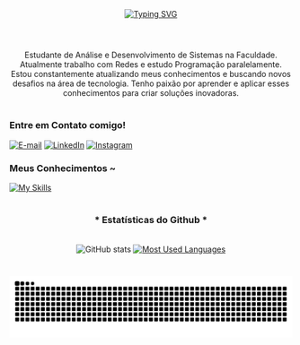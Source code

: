 <div align="center">
  <a href="https://git.io/typing-svg">
    <img src="https://readme-typing-svg.demolab.com?font=Fira+Code&weight=500&size=22&pause=1000&color=FE583C&center=true&vCenter=true&random=false&width=524&lines=%E2%8A%B9+Bem-vindo+ao+meu+Perfil!+%CB%99%E1%B5%95%CB%99+%E2%8A%B9+" alt="Typing SVG">
  </a>
</div>

<img align="center" alt="" src="./src/header-gif.gif">

#

<p align="center">Estudante de Análise e Desenvolvimento de Sistemas na Faculdade. Atualmente trabalho com Redes e estudo Programação paralelamente.
Estou constantemente atualizando meus conhecimentos e buscando novos desafios na área de tecnologia. Tenho paixão por aprender e aplicar esses conhecimentos para criar soluções inovadoras.
  
#

<img align="right" alt="" height="190px" src="./src/study.gif">

<h3 align="left">Entre em Contato comigo!</h3>

[![E-mail](https://img.shields.io/badge/-Email-000?style=for-the-badge&logo=microsoft-outlook&logoColor=FE583C&color:FFF)](mailto:gbtrajano1@gmail.com)
[![LinkedIn](https://img.shields.io/badge/-LinkedIn-000?style=for-the-badge&logo=linkedin&logoColor=FE583C&color:FFF)](https://www.linkedin.com/in/gbtrajano/)
[![Instagram](https://img.shields.io/badge/-Instagram-000?style=for-the-badge&logo=instagram&logoColor=FE583C&color:FFF)](https://www.instagram.com/gbtrajano/)

<h3 align="left">Meus Conhecimentos ~</h3>

[![My Skills](https://skillicons.dev/icons?i=html,css,sass,js,ts,react,nextjs,bun,npm,py,sqlite,mysql,arch,tailwind,bootstrap,git,github,netlify,vercel,vite,linux,mint,debian,ubuntu,windows)](https://skillicons.dev)

#

<div style="text-align: center;" align="center">
  <h3>* Estatísticas do Github *</h3>
  <br>
  <img src="https://github-readme-stats-git-masterrstaa-rickstaa.vercel.app/api?username=gbtrajano&hide_title=true&show_icons=true&include_all_commits=false&count_private=true&line_height=25&hide=issues&bg_color=000&title_color=FE583C&text_color=FFF&border_radius=3&border_color=36123c&icon_color=FE583C&theme=jolly" alt="GitHub stats">

  <a href="https://github.com/gbtrajano/github-readme-stats">
    <img src="https://github-readme-stats-git-masterrstaa-rickstaa.vercel.app/api/top-langs/?username=gbtrajano&line_height=10&card_width=290&layout=compact&hide_title=false&count_private=true&langs_count=4&show_icons=true&title_color=FE583C&hide=html,scss,less&bg_color=000&text_color=8B8B8B&border_radius=3&border_color=561760&count_private=true" alt="Most Used Languages">
  </a>
</div>

#

<picture align="center">
  <source media="(prefers-color-scheme: dark)" srcset="https://raw.githubusercontent.com/gbtrajano/gbtrajano/output/github-contribution-grid-snake-dark.svg">
  <source media="(prefers-color-scheme: light)" srcset="https://raw.githubusercontent.com/gbtrajano/gbtrajano/output/github-contribution-grid-snake-dark.svg">
  <img align="center" alt="github contribution grid snake animation" src="https://raw.githubusercontent.com/gbtrajano/gbtrajano/output/github-contribution-grid-snake.svg">
</picture>
